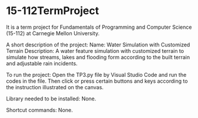 # 15-112TermProject
It is a term project for Fundamentals of Programming and Computer Science (15-112) at Carnegie Mellon University.

A short description of the project:
Name: Water Simulation with Customized Terrain
Description: A water feature simulation with customized terrain to simulate how streams, lakes and flooding form according to the built terrain and adjustable rain incidents.


To run the project:
Open the TP3.py file by Visual Studio Code and run the codes in the file. Then click or press certain buttons and keys according to the instruction illustrated on the canvas.


Library needed to be installed:
None.


Shortcut commands:
None.
